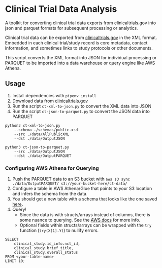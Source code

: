 # Clinical Trial Data Analysis

A toolkit for converting clinical trial data exports from clinicaltrials.gov into json and parquet formats for subsequent processing or analytics.

Clinical trial data can be exported from [clinicaltrials.gov](https://clinicaltrials.gov/ct2/resources/download) in the XML format. Embedded in each clinical trial/study record is core metadata, contact information, and sometimes links to study protocols or other documents. 

This script converts the XML format into JSON for individual processing or PARQUET to be imported into a data warehouse or query engine like AWS Athena.

## Usage

1. Install dependencies with `pipenv install`
2. Download data from [clinicaltrials.gov](https://clinicaltrials.gov/ct2/resources/download) 
3. Run the script `ct-xml-to-json.py` to convert the XML data into JSON
4. Run the script `ct-json-to-parquet.py` to convert the JSON data into PARQUET

```
python3 ct-xml-to-json.py 
    --schema ./schemas/public.xsd 
    --src ./data/AllPublicXML 
    --dst ./data/OutputJSON

python3 ct-json-to-parquet.py 
    --src ./data/OutputJSON
    --dst ./data/OutputPARQUET
```

### Configuring AWS Athena for Querying

1. Push the PARQUET data to an S3 bucket with `aws s3 sync ./data/OutputPARQUET/ s3://your-bucket-here/ct-data/`
2. Configure a table in AWS Athena/Glue that points to your S3 location and infers the schema from the data.
3. You should get a new table with a schema that looks like the one saved [here](./schemas/aws-glue-inferred.json).
4. Query! 
   - Since the data is with structs/arrays instead of columns, there is some nuance to querying. See the [AWS docs](https://docs.aws.amazon.com/athena/latest/ug/rows-and-structs.html) for more info.
   - Optional fields within structs/arrays can be wrapped with the `try` function (`try(X[1].Y)`) to nullify errors. 

```
SELECT 
    clinical_study.id_info.nct_id, 
    clinical_study.brief_title, 
    clinical_study.overall_status
FROM <your-table-name> 
LIMIT 10;
```
